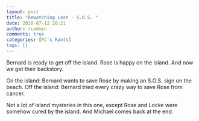 ```yaml
---
layout: post
title: "Rewatching Lost - S.O.S. "
date: 2010-07-12 20:21
author: rcadmin
comments: true
categories: [RC's Rants]
tags: []
---
```

Bernard is ready to get off the island. Rose is happy on the island. And now we get their backstory.

On the island: Bernard wants to save Rose by making an S.O.S. sign on the beach. 
Off the island: Bernard tried every crazy way to save Rose from cancer.

Not a lot of island mysteries in this one, except Rose and Locke were somehow cured by the island. And Michael comes back at the end. 


